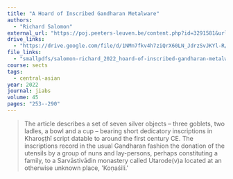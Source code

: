 ```yaml
---
title: "A Hoard of Inscribed Gandharan Metalware"
authors:
  - "Richard Salomon"
external_url: "https://poj.peeters-leuven.be/content.php?id=3291581&url=article"
drive_links:
  - "https://drive.google.com/file/d/1NMn7fkv4h7ziQrX60LN_JdrzSvJKYl-R/view?usp=sharing"
file_links:
  - "smallpdfs/salomon-richard_2022_hoard-of-inscribed-gandharan-metalware.pdf"
course: sects
tags:
  - central-asian
year: 2022
journal: jiabs
volume: 45
pages: "253--290"
---
```


> The article describes a set of seven silver objects – three goblets, two ladles,
a bowl and a cup – bearing short dedicatory inscriptions in Kharoṣṭhī script datable to around the first century CE. The inscriptions record in the usual Gandharan
fashion the donation of the utensils by a group of nuns and lay-persons, perhaps 
constituting a family, to a Sarvāstivādin monastery called Utarode(v)a 
located at an otherwise unknown place, 'Koṇaśili.'
